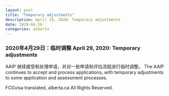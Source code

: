 ```yaml
---
layout: post
title: "Temporary adjustments"
description: April 29, 2020: Temporary adjustments
date: 2020-04-29
categories: alberta
---
```


### 2020年4月29日：临时调整	April 29, 2020: Temporary adjustments

AAIP 继续接受和处理申请，并对一些申请和评估流程进行临时调整。	The AAIP continues to accept and process applications, with temporary adjustments to some application and assessment processes.

FCGvisa translated, alberta.ca All Rights Reserved.
